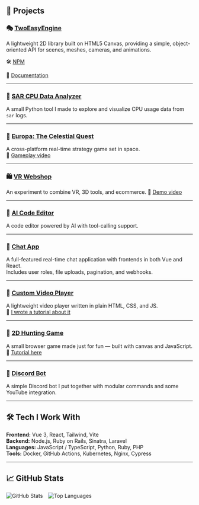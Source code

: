 ## 🧪 Projects

### 🎭 [TwoEasyEngine](https://github.com/niiicolai/two-easy-engine)  
A lightweight 2D library built on HTML5 Canvas, providing a simple, object-oriented API for scenes, meshes, cameras, and animations. 

🛠️ [NPM](https://www.npmjs.com/package/two-easy-engine)

📖 [Documentation](https://niiicolai.github.io/two-easy-engine)

---

### 🧠 [SAR CPU Data Analyzer](https://github.com/niiicolai/sar-cpu-data-analyzer)  
A small Python tool I made to explore and visualize CPU usage data from `sar` logs.

---

### 🌌 [Europa: The Celestial Quest](https://github.com/niiicolai-apps/europa-celestial-quest)  
A cross-platform real-time strategy game set in space.  
🎥 [Gameplay video](https://www.youtube.com/watch?v=gc0yM8eqkV0)

---

### 🛍️ [VR Webshop](https://github.com/VR-web-shop)  
An experiment to combine VR, 3D tools, and ecommerce.
🎥 [Demo video](https://www.youtube.com/watch?v=gZ16FViAOOE)

---

### 🤖 [AI Code Editor](https://github.com/niiicolai/ai-editor)  
A code editor powered by AI with tool-calling support.

---

### 💬 [Chat App](https://github.com/niiicolai/chat-app)  
A full-featured real-time chat application with frontends in both Vue and React.  
Includes user roles, file uploads, pagination, and webhooks.

---

### 🎥 [Custom Video Player](https://github.com/niiicolai/video-player)  
A lightweight video player written in plain HTML, CSS, and JS.  
📖 [I wrote a tutorial about it](https://medium.com/better-programming/a-tutorial-to-the-html-video-element-b8b9a4bf2f76)

---

### 🦌 [2D Hunting Game](https://github.com/niiicolai/2d-hunting-game)  
A small browser game made just for fun — built with canvas and JavaScript.  
📖 [Tutorial here](https://medium.com/better-programming/create-a-simple-2d-hunting-game-with-javascript-and-html-1cb78e01a69e)

---

### 🤖 [Discord Bot](https://github.com/niiicolai/discord-bot)  
A simple Discord bot I put together with modular commands and some YouTube integration.

---

## 🛠️ Tech I Work With

**Frontend:** Vue 3, React, Tailwind, Vite  
**Backend:** Node.js, Ruby on Rails, Sinatra, Laravel  
**Languages:** JavaScript / TypeScript, Python, Ruby, PHP  
**Tools:** Docker, GitHub Actions, Kubernetes, Nginx, Cypress

---

## 📈 GitHub Stats

<div style="display:flex;gap:1em;">
  <img src="https://github-readme-stats.vercel.app/api?username=niiicolai&show_icons=true&theme=gruvbox" alt="GitHub Stats" />
  <img src="https://github-readme-stats.vercel.app/api/top-langs/?username=niiicolai&layout=compact&theme=gruvbox" alt="Top Languages" />
</div>
